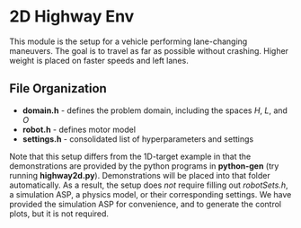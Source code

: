 # 2D Highway Env
This module is the setup for a vehicle performing lane-changing maneuvers. The goal is to travel as far as possible without crashing. Higher weight is placed on faster speeds and left lanes.

## File Organization
- **domain.h** - defines the problem domain, including the spaces $H$, $L$, and $O$
- **robot.h** - defines motor model
- **settings.h** - consolidated list of hyperparameters and settings

Note that this setup differs from the 1D-target example in that the demonstrations are provided by the python programs in **python-gen** (try running **highway2d.py**). Demonstrations will be placed into that folder automatically. 
As a result, the setup does *not* require filling out *robotSets.h*, a simulation ASP, a physics model, or their corresponding settings.
We have provided the simulation ASP for convenience, and to generate the control plots, but it is not required.